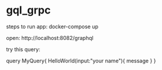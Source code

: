 # gql_grpc

steps to run app:
docker-compose up

open: http://localhost:8082/graphql 

try this query: 

query MyQuery{
  HelloWorld(input:"your name"){
    message
  }
}
